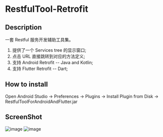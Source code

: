 # RestfulTool-Retrofit
## Description
 一套 Restful 服务开发辅助工具集。<br>
1. 提供了一个 Services tree 的显示窗口;<br>
2. 点击 URL 直接跳转到对应的方法定义;<br>
3. 支持 Android Retrofit -- Java and Kotlin;<br>
4. 支持 Flutter Retrofit -- Dart;<br>
## How to install
Open Android Studio -> Preferences -> Plugins -> Install Plugin from Disk -> RestfulToolForAndroidAndFlutter.jar
## ScreenShot
![image](https://github.com/springmonster/RestfulTool-Retrofit/blob/AndroidAndFlutter/screenshot/ScreenShot1.jpeg)
![image](https://github.com/springmonster/RestfulTool-Retrofit/blob/AndroidAndFlutter/screenshot/ScreenShot2.jpeg)
